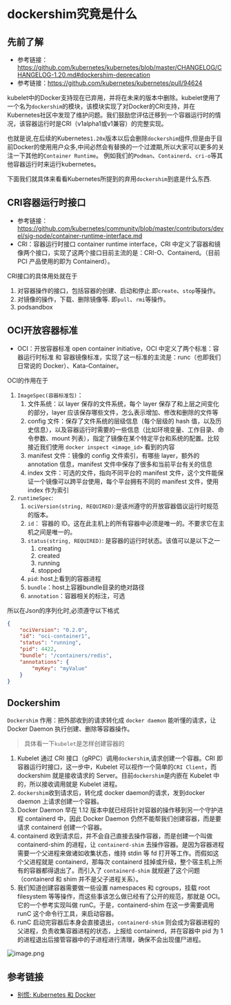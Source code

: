 # dockershim究竟是什么


## 先前了解

- 参考链接：https://github.com/kubernetes/kubernetes/blob/master/CHANGELOG/CHANGELOG-1.20.md#dockershim-deprecation
- 参考链接：https://github.com/kubernetes/kubernetes/pull/94624

kubelet中的Docker支持现在已弃用，并将在未来的版本中删除。kubelet使用了一个名为`dockershim`的模块，该模块实现了对Docker的CRI支持，并在Kubernetes社区中发现了维护问题。我们鼓励您评估迁移到一个容器运行时的情况，该容器运行时是CRI（v1alpha1或v1兼容）的完整实现。

也就是说,在后续的Kubernetes`1.20x`版本以后会删除`dockershim`组件,但是由于目前Docker的使用用户众多,中间必然会有替换的一个过渡期,所以大家可以更多的关注一下其他的`Container Runtime`。 例如我们的`Podman`、`Containerd`、`cri-o`等其他容器运行时来运行kubernetes。

下面我们就具体来看看Kubernetes所提到的弃用`dockershim`到底是什么东西.

## CRI容器运行时接口
- 参考链接：https://github.com/kubernetes/community/blob/master/contributors/devel/sig-node/container-runtime-interface.md
- CRI：容器运行时接口 container runtime interface，CRI 中定义了容器和镜像两个接口，实现了这两个接口目前主流的是：CRI-O、Containerd。（目前 PCI 产品使用的即为 Containerd）。

CRI接口的具体用处就在于
1. 对容器操作的接口，包括容器的创建、启动和停止.即`create`、`stop`等操作。
2. 对镜像的操作，下载、删除镜像等. 即`pull`、`rmi`等操作。
3. podsandbox


## OCI开放容器标准
- OCI：开放容器标准 open container initiative，OCI 中定义了两个标准：容器运行时标准 和 容器镜像标准，实现了这一标准的主流是：runc（也即我们日常说的 Docker）、Kata-Container。

OCI的作用在于
1. `ImageSpec(容器标准包)`：
   1. 文件系统：以 layer 保存的文件系统，每个 layer 保存了和上层之间变化的部分，layer 应该保存哪些文件，怎么表示增加、修改和删除的文件等
   2. config 文件：保存了文件系统的层级信息（每个层级的 hash 值，以及历史信息），以及容器运行时需要的一些信息（比如环境变量、工作目录、命令参数、mount 列表），指定了镜像在某个特定平台和系统的配置。比较接近我们使用 `docker inspect <image_id>` 看到的内容
   3. manifest 文件：镜像的 config 文件索引，有哪些 layer，额外的 annotation 信息，manifest 文件中保存了很多和当前平台有关的信息
   4. index 文件：可选的文件，指向不同平台的 manifest 文件，这个文件能保证一个镜像可以跨平台使用，每个平台拥有不同的 manifest 文件，使用 index 作为索引
2. `runtimeSpec`:
   1. `ociVersion(string, REQUIRED)`:是该州遵守的开放容器倡议运行时规范的版本。
   2. `id`： 容器的 ID。这在此主机上的所有容器中必须是唯一的。不要求它在主机之间是唯一的。
   3. `status(string, REQUIRED)`: 是容器的运行时状态。该值可以是以下之一
      1. creating
      2. created
      3. running
      4. stopped
   4. `pid`: host上看到的容器进程
   5. `bundle`：host上容器bundle目录的绝对路径
   6. `annotation`：容器相关的标注，可选

所以在Json的序列化时,必须遵守以下格式
```json
{
    "ociVersion": "0.2.0",
    "id": "oci-container1",
    "status": "running",
    "pid": 4422,
    "bundle": "/containers/redis",
    "annotations": {
        "myKey": "myValue"
    }
}
```

## Dockershim
`Dockershim` 作用：把外部收到的请求转化成 `docker daemon` 能听懂的请求，让 Docker Daemon 执行创建、删除等容器操作。

> 具体看一下`kubelet`是怎样创建容器的
1. Kubelet 通过 CRI 接口（gRPC）调用`dockershim`,请求创建一个容器。CRI 即容器运行时接口，这一步中，Kubelet 可以视作一个简单的`CRI Client`，而 dockershim 就是接收请求的 Server。目前`dockershim`是内嵌在 Kubelet 中的，所以接收调用就是 Kubelet 进程。
2. `dockershim`收到请求后，转化成 docker daemon的请求，发到docker daemon 上请求创建一个容器。
3. Docker Daemon 早在 1.12 版本中就已经将针对容器的操作移到另一个守护进程 containerd 中，因此 Docker Daemon 仍然不能帮我们创建容器，而是要请求 containerd 创建一个容器。
4. containerd 收到请求后，并不会自己直接去操作容器，而是创建一个叫做 containerd-shim 的进程，让 `containerd-shim` 去操作容器。是因为容器进程需要一个父进程来做诸如收集状态，维持 stdin 等 fd 打开等工作。而假如这个父进程就是 containerd，那每次 containerd 挂掉或升级，整个宿主机上所有的容器都得退出了。而引入了 `containerd-shim` 就规避了这个问题（containerd 和 shim 并不是父子进程关系）。
5. 我们知道创建容器需要做一些设置 namespaces 和 cgroups，挂载 root filesystem 等等操作，而这些事该怎么做已经有了公开的规范，那就是 OCI。它的一个参考实现叫做 runC。于是，containerd-shim 在这一步需要调用 runC 这个命令行工具，来启动容器。
6. runC 启动完容器后本身会直接退出，`containerd-shim` 则会成为容器进程的父进程，负责收集容器进程的状态，上报给 containerd，并在容器中 pid 为 1 的进程退出后接管容器中的子进程进行清理，确保不会出现僵尸进程。

![image.png](https://www.ipicbed.com/images/2022/02/14/image.png)

## 参考链接
- [别慌: Kubernetes 和 Docker](https://kubernetes.io/zh/blog/2020/12/02/dont-panic-kubernetes-and-docker/#)
